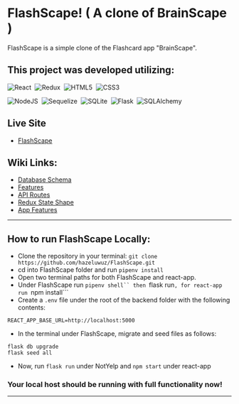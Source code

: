 # FlashScape! ( A clone of BrainScape )
FlashScape is a simple clone of the Flashcard app "BrainScape".

## This project was developed utilizing:

![React](https://img.shields.io/badge/react-%2320232a.svg?style=for-the-badge&logo=react&logoColor=%2361DAFB)&nbsp;
![Redux](https://img.shields.io/badge/redux-%23593d88.svg?style=for-the-badge&logo=redux&logoColor=white)&nbsp;
![HTML5](https://img.shields.io/badge/html5-%23E34F26.svg?style=for-the-badge&logo=html5&logoColor=white)&nbsp;
![CSS3](https://img.shields.io/badge/css3-%231572B6.svg?style=for-the-badge&logo=css3&logoColor=white)&nbsp;

![NodeJS](https://img.shields.io/badge/Node.js-339933?style=for-the-badge&logo=nodedotjs&logoColor=white)&nbsp;
![Sequelize](https://img.shields.io/badge/Sequelize-52B0E7?style=for-the-badge&logo=Sequelize&logoColor=white)&nbsp;
![SQLite](https://img.shields.io/badge/sqlite-%2307405e.svg?style=for-the-badge&logo=sqlite&logoColor=white)&nbsp;
![Flask](https://img.shields.io/badge/Flask-000000?style=for-the-badge&logo=flask&logoColor=white)&nbsp;
![SQLAlchemy](https://img.shields.io/badge/SQLAlchemy-100000?style=for-the-badge&logo=sql&logoColor=BA1212&labelColor=AD0000&color=A90000)&nbsp; 

##  Live Site
* [FlashScape](https://notyelp.herokuapp.com/)

## Wiki Links:

* [Database Schema](https://github.com/hazeluwuz/FlashScape/wiki/DB-Schema)
* [Features](https://github.com/hazeluwuz/FlashScape/wiki/User-Stories)
* [API Routes](https://github.com/hazeluwuz/FlashScape/wiki/API-Routes)
* [Redux State Shape](https://github.com/hazeluwuz/FlashScape/wiki/Redux-State-Shape)
* [App Features](https://github.com/hazeluwuz/FlashScape/wiki/App-Features)
***

## How to run FlashScape Locally:
* Clone the repository in your terminal: ```git clone https://github.com/hazeluwuz/FlashScape.git```
* cd into FlashScape folder and run ```pipenv install```
* Open two terminal paths for both FlashScape and react-app.
* Under FlashScape run ```pipenv shell`` then ```flask run```, for react-app run ```npm install```
* Create a ```.env``` file under the root of the backend folder with the following contents:
```
REACT_APP_BASE_URL=http://localhost:5000
```
* In the terminal under FlashScape, migrate and seed files as follows:
```
flask db upgrade
flask seed all
```
* Now, run ```flask run``` under NotYelp and ```npm start``` under react-app

### Your local host should be running with full functionality now!

***

